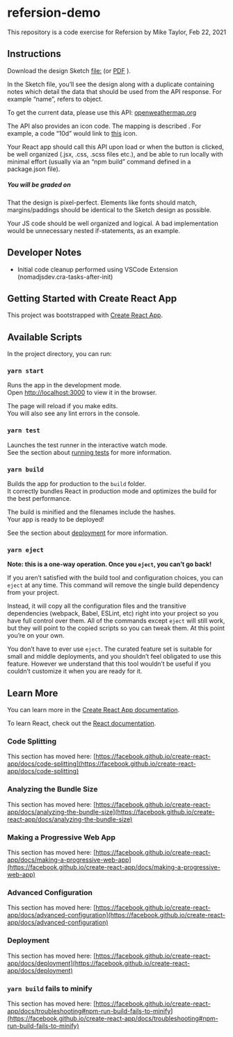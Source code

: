 # refersion-demo

This repository is a code exercise for Refersion by Mike Taylor, Feb 22, 2021

## Instructions

Download the design Sketch  [file:](http://cloud.refersion.com/c15a5d94bcfb) (or [PDF](http://cloud.refersion.com/c9f1b8302135/weatherapp.pdf) ).

In the Sketch file, you’ll see the design along with a duplicate containing notes which detail the data that should be used from the API response. For example “name”, refers to  object.

To get the current data, please use this API: [openweathermap.org](https://api.openweathermap.org/data/2.5/weather?zip=10036,us&appid=709847967f5e54b97308c1b2cae4dee5)

The API also provides an icon code. The mapping is described . For example, a code “10d” would link to [this](http://openweathermap.org/img/w/10d.png) icon.

Your React app should call this API upon load or when the button is clicked, be well organized (.jsx, .css, .scss files etc.), and be able to run locally with minimal effort (usually via an “npm build” command defined in a package.json file).

##### You will be graded on

That the design is pixel-perfect. Elements like fonts should match, margins/paddings should be identical to the Sketch design as possible.

Your JS code should be well organized and logical. A bad implementation would be unnecessary nested if-statements, as an example.
## Developer Notes

- Initial code cleanup performed using VSCode Extension (nomadjsdev.cra-tasks-after-init)
## Getting Started with Create React App

This project was bootstrapped with [Create React App](https://github.com/facebook/create-react-app).

## Available Scripts

In the project directory, you can run:

### `yarn start`

Runs the app in the development mode.\
Open [http://localhost:3000](http://localhost:3000) to view it in the browser.

The page will reload if you make edits.\
You will also see any lint errors in the console.

### `yarn test`

Launches the test runner in the interactive watch mode.\
See the section about [running tests](https://facebook.github.io/create-react-app/docs/running-tests) for more information.

### `yarn build`

Builds the app for production to the `build` folder.\
It correctly bundles React in production mode and optimizes the build for the best performance.

The build is minified and the filenames include the hashes.\
Your app is ready to be deployed!

See the section about [deployment](https://facebook.github.io/create-react-app/docs/deployment) for more information.

### `yarn eject`

**Note: this is a one-way operation. Once you `eject`, you can’t go back!**

If you aren’t satisfied with the build tool and configuration choices, you can `eject` at any time. This command will remove the single build dependency from your project.

Instead, it will copy all the configuration files and the transitive dependencies (webpack, Babel, ESLint, etc) right into your project so you have full control over them. All of the commands except `eject` will still work, but they will point to the copied scripts so you can tweak them. At this point you’re on your own.

You don’t have to ever use `eject`. The curated feature set is suitable for small and middle deployments, and you shouldn’t feel obligated to use this feature. However we understand that this tool wouldn’t be useful if you couldn’t customize it when you are ready for it.

## Learn More

You can learn more in the [Create React App documentation](https://facebook.github.io/create-react-app/docs/getting-started).

To learn React, check out the [React documentation](https://reactjs.org/).

### Code Splitting

This section has moved here: [https://facebook.github.io/create-react-app/docs/code-splitting](https://facebook.github.io/create-react-app/docs/code-splitting)

### Analyzing the Bundle Size

This section has moved here: [https://facebook.github.io/create-react-app/docs/analyzing-the-bundle-size](https://facebook.github.io/create-react-app/docs/analyzing-the-bundle-size)

### Making a Progressive Web App

This section has moved here: [https://facebook.github.io/create-react-app/docs/making-a-progressive-web-app](https://facebook.github.io/create-react-app/docs/making-a-progressive-web-app)

### Advanced Configuration

This section has moved here: [https://facebook.github.io/create-react-app/docs/advanced-configuration](https://facebook.github.io/create-react-app/docs/advanced-configuration)

### Deployment

This section has moved here: [https://facebook.github.io/create-react-app/docs/deployment](https://facebook.github.io/create-react-app/docs/deployment)

### `yarn build` fails to minify

This section has moved here: [https://facebook.github.io/create-react-app/docs/troubleshooting#npm-run-build-fails-to-minify](https://facebook.github.io/create-react-app/docs/troubleshooting#npm-run-build-fails-to-minify)
